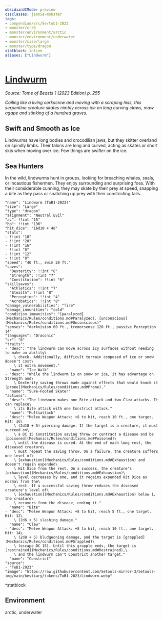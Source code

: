 ```yaml
---
obsidianUIMode: preview
cssclasses: json5e-monster
tags:
- compendium/src/5e/tob1-2023
- monster/cr/6
- monster/environment/arctic
- monster/environment/underwater
- monster/size/large
- monster/type/dragon
statblock: inline
aliases: ["Lindwurm"]
---
```

# [Lindwurm](Mechanics\bestiary\dragon/lindwurm-tob1-2023.md)
*Source: Tome of Beasts 1 (2023 Edition) p. 255*  

*Coiling like a living corkscrew and moving with a scraping hiss, this serpentine creature skates nimbly across ice on long curving claws, maw agape and stinking of a hundred graves.*

## Swift and Smooth as Ice

Lindwurms have long bodies and crocodilian jaws, but they skitter overland on spindly limbs. Their talons are long and curved, acting as skates or short skis when moving over ice. Few things are swifter on the ice.

## Sea Hunters

In the wild, lindwurms hunt in groups, looking for breaching whales, seals, or incautious fishermen. They enjoy surrounding and surprising foes. With their considerable cunning, they may skate by their prey at speed, snapping a bite as they pass or snatching up prey with their constricting tails.

```statblock
"name": "Lindwurm (ToB1-2023)"
"size": "Large"
"type": "dragon"
"alignment": "Neutral Evil"
"ac": !!int "15"
"hp": !!int "136"
"hit_dice": "16d10 + 48"
"stats":
- !!int "18"
- !!int "20"
- !!int "16"
- !!int "6"
- !!int "12"
- !!int "8"
"speed": "40 ft., swim 20 ft."
"saves":
  "Dexterity": !!int "8"
  "Strength": !!int "7"
  "Constitution": !!int "6"
"skillsaves":
  "Athletics": !!int "7"
  "Stealth": !!int "8"
  "Perception": !!int "4"
  "Acrobatics": !!int "8"
"damage_vulnerabilities": "fire"
"damage_immunities": "cold"
"condition_immunities": "[paralyzed](Mechanics/Rules/conditions.md#Paralyzed), [unconscious](Mechanics/Rules/conditions.md#Unconscious)"
"senses": "darkvision 60 ft., tremorsense 120 ft., passive Perception 14"
"languages": "Draconic"
"cr": "6"
"traits":
- "desc": "The lindwurm can move across icy surfaces without needing to make an ability\
    \ check. Additionally, difficult terrain composed of ice or snow doesn't cost\
    \ it extra movement."
  "name": "Ice Walk"
- "desc": "While the lindwurm is on snow or ice, it has advantage on Strength and\
    \ Dexterity saving throws made against effects that would knock it [prone](Mechanics/Rules/conditions.md#Prone)."
  "name": "Sure-Footed Skater"
"actions":
- "desc": "The lindwurm makes one Bite attack and two Claw attacks. It can replace\
    \ its Bite attack with one Constrict attack."
  "name": "Multiattack"
- "desc": "Melee Weapon Attack: +8 to hit, reach 10 ft., one target. Hit: 16\
    \ (2d10 + 5) piercing damage. If the target is a creature, it must succeed on\
    \ a DC 15 Constitution saving throw or contract a disease and be [poisoned](Mechanics/Rules/conditions.md#Poisoned)\
    \ until the disease is cured. At the end of each long rest, the diseased creature\
    \ must repeat the saving throw. On a failure, the creature suffers one level of\
    \ [exhaustion](Mechanics/Rules/conditions.md#Exhaustion) and doesn't regain expended\
    \ Hit Dice from the rest. On a success, the creature's [exhaustion](Mechanics/Rules/conditions.md#Exhaustion)\
    \ level decreases by one, and it regains expended Hit Dice as normal from the\
    \ rest. If a successful saving throw reduces the diseased creature's level of\
    \ [exhaustion](Mechanics/Rules/conditions.md#Exhaustion) below 1, the creature\
    \ recovers from the disease, ending it."
  "name": "Bite"
- "desc": "Melee Weapon Attack: +8 to hit, reach 5 ft., one target. Hit: 12\
    \ (2d6 + 5) slashing damage."
  "name": "Claw"
- "desc": "Melee Weapon Attack: +8 to hit, reach 10 ft., one target. Hit: 14\
    \ (2d8 + 5) bludgeoning damage, and the target is [grappled](Mechanics/Rules/conditions.md#Grappled)\
    \ (escape DC 15). Until this grapple ends, the target is [restrained](Mechanics/Rules/conditions.md#Restrained),\
    \ and the lindwurm can't Constrict another target."
  "name": "Constrict"
"source":
- "ToB1-2023"
"image": "https://raw.githubusercontent.com/5etools-mirror-3/5etools-img/main/bestiary/tokens/ToB1-2023/Lindwurm.webp"
```
^statblock

## Environment

arctic, underwater